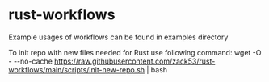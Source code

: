 # rust-workflows
Example usages of workflows can be found in examples directory


To init repo with new files needed for Rust use following command:
wget -O - --no-cache https://raw.githubusercontent.com/zack53/rust-workflows/main/scripts/init-new-repo.sh | bash